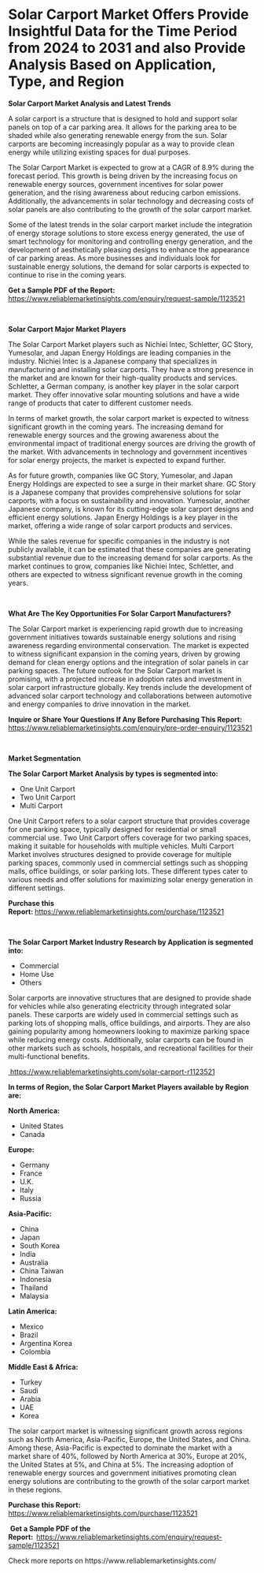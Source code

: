 <p><h1>Solar Carport Market Offers Provide Insightful Data for the Time Period from 2024 to 2031 and also Provide Analysis Based on Application, Type, and Region</h1></p><p><strong>Solar Carport Market Analysis and Latest Trends</strong></p>
<p><p>A solar carport is a structure that is designed to hold and support solar panels on top of a car parking area. It allows for the parking area to be shaded while also generating renewable energy from the sun. Solar carports are becoming increasingly popular as a way to provide clean energy while utilizing existing spaces for dual purposes.</p><p>The Solar Carport Market is expected to grow at a CAGR of 8.9% during the forecast period. This growth is being driven by the increasing focus on renewable energy sources, government incentives for solar power generation, and the rising awareness about reducing carbon emissions. Additionally, the advancements in solar technology and decreasing costs of solar panels are also contributing to the growth of the solar carport market.</p><p>Some of the latest trends in the solar carport market include the integration of energy storage solutions to store excess energy generated, the use of smart technology for monitoring and controlling energy generation, and the development of aesthetically pleasing designs to enhance the appearance of car parking areas. As more businesses and individuals look for sustainable energy solutions, the demand for solar carports is expected to continue to rise in the coming years.</p></p>
<p><strong>Get a Sample PDF of the Report:&nbsp;</strong> <a href="https://www.reliablemarketinsights.com/enquiry/request-sample/1123521">https://www.reliablemarketinsights.com/enquiry/request-sample/1123521</a></p>
<p>&nbsp;</p>
<p><strong>Solar Carport Major Market Players</strong></p>
<p><p>The Solar Carport Market players such as Nichiei Intec, Schletter, GC Story, Yumesolar, and Japan Energy Holdings are leading companies in the industry. Nichiei Intec is a Japanese company that specializes in manufacturing and installing solar carports. They have a strong presence in the market and are known for their high-quality products and services. Schletter, a German company, is another key player in the solar carport market. They offer innovative solar mounting solutions and have a wide range of products that cater to different customer needs.</p><p>In terms of market growth, the solar carport market is expected to witness significant growth in the coming years. The increasing demand for renewable energy sources and the growing awareness about the environmental impact of traditional energy sources are driving the growth of the market. With advancements in technology and government incentives for solar energy projects, the market is expected to expand further.</p><p>As for future growth, companies like GC Story, Yumesolar, and Japan Energy Holdings are expected to see a surge in their market share. GC Story is a Japanese company that provides comprehensive solutions for solar carports, with a focus on sustainability and innovation. Yumesolar, another Japanese company, is known for its cutting-edge solar carport designs and efficient energy solutions. Japan Energy Holdings is a key player in the market, offering a wide range of solar carport products and services.</p><p>While the sales revenue for specific companies in the industry is not publicly available, it can be estimated that these companies are generating substantial revenue due to the increasing demand for solar carports. As the market continues to grow, companies like Nichiei Intec, Schletter, and others are expected to witness significant revenue growth in the coming years.</p></p>
<p>&nbsp;</p>
<p><strong>What Are The Key Opportunities For Solar Carport Manufacturers?</strong></p>
<p><p>The Solar Carport market is experiencing rapid growth due to increasing government initiatives towards sustainable energy solutions and rising awareness regarding environmental conservation. The market is expected to witness significant expansion in the coming years, driven by growing demand for clean energy options and the integration of solar panels in car parking spaces. The future outlook for the Solar Carport market is promising, with a projected increase in adoption rates and investment in solar carport infrastructure globally. Key trends include the development of advanced solar carport technology and collaborations between automotive and energy companies to drive innovation in the market.</p></p>
<p><strong>Inquire or Share Your Questions If Any Before Purchasing This Report:</strong> <a href="https://www.reliablemarketinsights.com/enquiry/pre-order-enquiry/1123521">https://www.reliablemarketinsights.com/enquiry/pre-order-enquiry/1123521</a></p>
<p>&nbsp;</p>
<p><strong>Market Segmentation</strong></p>
<p><strong>The Solar Carport Market Analysis by types is segmented into:</strong></p>
<p><ul><li>One Unit Carport</li><li>Two Unit Carport</li><li>Multi Carport</li></ul></p>
<p><p>One Unit Carport refers to a solar carport structure that provides coverage for one parking space, typically designed for residential or small commercial use. Two Unit Carport offers coverage for two parking spaces, making it suitable for households with multiple vehicles. Multi Carport Market involves structures designed to provide coverage for multiple parking spaces, commonly used in commercial settings such as shopping malls, office buildings, or solar parking lots. These different types cater to various needs and offer solutions for maximizing solar energy generation in different settings.</p></p>
<p><strong>Purchase this Report:&nbsp;</strong><a href="https://www.reliablemarketinsights.com/purchase/1123521">https://www.reliablemarketinsights.com/purchase/1123521</a></p>
<p>&nbsp;</p>
<p><strong>The Solar Carport Market Industry Research by Application is segmented into:</strong></p>
<p><ul><li>Commercial</li><li>Home Use</li><li>Others</li></ul></p>
<p><p>Solar carports are innovative structures that are designed to provide shade for vehicles while also generating electricity through integrated solar panels. These carports are widely used in commercial settings such as parking lots of shopping malls, office buildings, and airports. They are also gaining popularity among homeowners looking to maximize parking space while reducing energy costs. Additionally, solar carports can be found in other markets such as schools, hospitals, and recreational facilities for their multi-functional benefits.</p></p>
<p><a href="https://www.reliablemarketinsights.com/solar-carport-r1123521">&nbsp;https://www.reliablemarketinsights.com/solar-carport-r1123521</a></p>
<p><strong>In terms of Region, the Solar Carport Market Players available by Region are:</strong></p>
<p>
    <p> <strong> North America: </strong>
        <ul>
            <li>United States</li>
            <li>Canada</li>
        </ul>
        </p> 
    <p> <strong> Europe: </strong>
        <ul>
            <li>Germany</li>
            <li>France</li>
            <li>U.K.</li>
            <li>Italy</li>
            <li>Russia</li>
        </ul>
        </p> 
    <p> <strong> Asia-Pacific: </strong>
        <ul>
            <li>China</li>
            <li>Japan</li>
            <li>South Korea</li>
            <li>India</li>
            <li>Australia</li>
            <li>China Taiwan</li>
            <li>Indonesia</li>
            <li>Thailand</li>
            <li>Malaysia</li>
        </ul>
        </p> 
    <p> <strong> Latin America: </strong>
        <ul>
            <li>Mexico</li>
            <li>Brazil</li>
            <li>Argentina Korea</li>
            <li>Colombia</li>
        </ul>
        </p> 
    <p> <strong> Middle East & Africa: </strong>
        <ul>
            <li>Turkey</li>
            <li>Saudi</li>
            <li>Arabia</li>
            <li>UAE</li>
            <li>Korea</li>
        </ul>
    </p>
    </p>
<p><p>The solar carport market is witnessing significant growth across regions such as North America, Asia-Pacific, Europe, the United States, and China. Among these, Asia-Pacific is expected to dominate the market with a market share of 40%, followed by North America at 30%, Europe at 20%, the United States at 5%, and China at 5%. The increasing adoption of renewable energy sources and government initiatives promoting clean energy solutions are contributing to the growth of the solar carport market in these regions.</p></p>
<p><strong>Purchase this Report: </strong><a href="https://www.reliablemarketinsights.com/purchase/1123521">https://www.reliablemarketinsights.com/purchase/1123521</a></p>
<p>&nbsp;<strong>Get a Sample PDF of the Report:&nbsp;&nbsp;</strong><a href="https://www.reliablemarketinsights.com/enquiry/request-sample/1123521">https://www.reliablemarketinsights.com/enquiry/request-sample/1123521</a></p>
<p><strong></strong></p>
<p>Check more reports on https://www.reliablemarketinsights.com/</p>